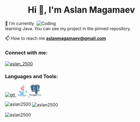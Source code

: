 <h1 align="center">Hi 👋, I'm Aslan Magamaev</h1>
<img align="right" alt="Coding" width="400" src="https://cdn.dribbble.com/users/1162077/screenshots/3848914/programmer.gif">
🌱 I’m currently learning Java. You can see my project in the pinned repository.

📫 How to reach me **aslanmagamaev@gmail.com**

<h3 align="left">Connect with me:</h3>
<p align="left">
<a href="https://www.leetcode.com/aslan_2500" target="blank"><img align="center" src="https://raw.githubusercontent.com/rahuldkjain/github-profile-readme-generator/master/src/images/icons/Social/leet-code.svg" alt="aslan_2500" height="30" width="40" /></a>
</p>

<h3 align="left">Languages and Tools:</h3>
<p align="left"> <a href="https://git-scm.com/" target="_blank" rel="noreferrer"> <img src="https://www.vectorlogo.zone/logos/git-scm/git-scm-icon.svg" alt="git" width="40" height="40"/> </a> <a href="https://www.java.com" target="_blank" rel="noreferrer"> <img src="https://raw.githubusercontent.com/devicons/devicon/master/icons/java/java-original.svg" alt="java" width="40" height="40"/> </a> <a href="https://www.postgresql.org" target="_blank" rel="noreferrer"> <img src="https://raw.githubusercontent.com/devicons/devicon/master/icons/postgresql/postgresql-original-wordmark.svg" alt="postgresql" width="40" height="40"/> </a> </p>

<p><img align="left" src="https://github-readme-stats.vercel.app/api/top-langs?username=aslan2500&show_icons=true&locale=en&layout=compact" alt="aslan2500" /></p>

<p>&nbsp;<img align="center" src="https://github-readme-stats.vercel.app/api?username=aslan2500&show_icons=true&locale=en" alt="aslan2500" /></p>

<p><img align="center" src="https://github-readme-streak-stats.herokuapp.com/?user=aslan2500&" alt="aslan2500" /></p>
